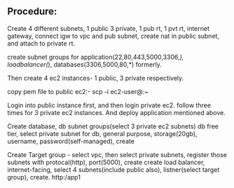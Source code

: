 Procedure:
----------
Create 4 different subnets, 1 public 3 private, 1 pub rt, 1 pvt rt, internet gateway, connect igw to vpc and pub subnet,
create nat in public subnet, and attach to private rt.
 
create subnet groups for application(22,80,443,5000,3306,*), loadbalancer(*), databases(3306,5000,80,*) formerly.
 
Then create 4 ec2 instances- 1 public, 3 private respectively.
 
copy pem file to public ec2:-  scp -i <pemfile> <pemfile> ec2-user@<public-ip>:~
 
Login into public instance first, and then login private ec2.
follow three times for 3 private ec2 instances.
And deploy application mentioned above.
 
 
Create database, db subnet groups(select 3 private ec2 subnets)
db free tier, select private subnet for db, general purpose, storage(20gb), username, password(self-managed), create
 
Create Target group - select vpc, then select private subnets, register those subnets with protocal(http), port(5000), create
create load balancer, internet-facing, select 4 subnets(include public also), listner(select target group), create.
http:<dns>/app1